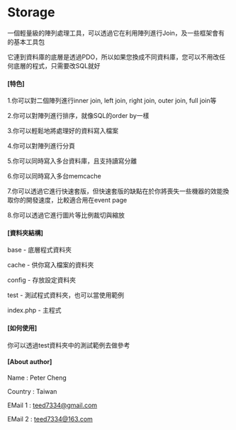 # Storage
一個輕量級的陣列處理工具，可以透過它在利用陣列進行Join，及一些框架會有的基本工具包

它連到資料庫的底層是透過PDO，所以如果您換成不同資料庫，您可以不用改任何底層的程式，只需要改SQL就好

#### [特色]
1.你可以對二個陣列進行inner join, left join, right join, outer join, full join等

2.你可以對陣列進行排序，就像SQL的order by一樣

3.你可以輕鬆地將處理好的資料寫入檔案

4.你可以對陣列進行分頁

5.你可以同時寫入多台資料庫，且支持讀寫分離

6.你可以同時寫入多台memcache

7.你可以透過它進行快速套版，但快速套版的缺點在於你將喪失一些機器的效能換取你的開發速度，比較適合用在event page

8.你可以透過它進行圖片等比例裁切與縮放


#### [資料夾結構]
base - 底層程式資料夾

cache - 供你寫入檔案的資料夾

config - 存放設定資料夾

test - 測試程式資料夾，也可以當使用範例

index.php - 主程式


#### [如何使用]
你可以透過test資料夾中的測試範例去做參考


#### [About author]
Name    : Peter Cheng

Country : Taiwan

EMail 1 : teed7334@gmail.com

EMail 2 : teed7334@163.com
